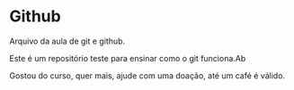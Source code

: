 # Github

Arquivo da aula de git e github.

Este é um repositório teste para ensinar como o git funciona.Ab

Gostou do curso, quer mais, ajude com uma doação, até um café é válido.